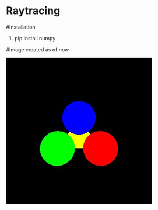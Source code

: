 # Raytracing


#Installation
1. pip install numpy

#Image created as of now

![raytracing](image.jpg)
